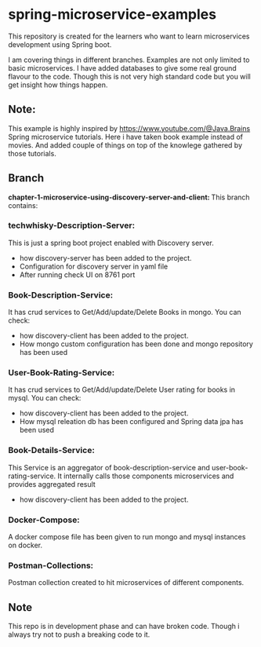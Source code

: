 # spring-microservice-examples

This repository is created for the learners who want to learn microservices development using Spring boot.

I am covering things in different branches. 
Examples are not only limited to basic microservices. I have added databases to give some real ground flavour to the code. Though this is not very high standard code but you will get insight how things happen.

## Note: 
This example is highly inspired by https://www.youtube.com/@Java.Brains Spring microservice tutorials. Here i have taken book example instead of movies. And added couple of things on top of the knowlege gathered by those tutorials. 

## Branch

<b> chapter-1-microservice-using-discovery-server-and-client:
</b>
This branch contains:<br>
<h3>techwhisky-Description-Server:</h3> 
This is just a spring boot project enabled with Discovery server. <br>
<ul>
    <li>how discovery-server has been added to the project.</li> 
    <li>Configuration for discovery server in yaml file</li>
    <li> After running check UI on 8761 port</li>
</ul>

<h3>Book-Description-Service:</h3> 
It has crud services to Get/Add/update/Delete Books in mongo. You can check: <br>
<ul>
    <li>how discovery-client has been added to the project.</li> 
    <li>How mongo custom configuration has been done and mongo repository has been used</li>
</ul>

<h3>User-Book-Rating-Service:</h3> 
It has crud services to Get/Add/update/Delete User rating for books in mysql. You can check: <br>
<ul>
    <li>how discovery-client has been added to the project.</li> 
    <li>How mysql releation db has been configured and Spring data jpa has been used</li>
</ul>

<h3>Book-Details-Service:</h3> 
This Service is an aggregator of book-description-service and user-book-rating-service. It internally calls those components microservices and provides aggregated result <br>
<ul>
    <li>how discovery-client has been added to the project.</li> 
</ul>

<h3>Docker-Compose:</h3> 
A docker compose file has been given to run mongo and mysql instances on docker.

<h3>Postman-Collections:</h3>
Postman collection created to hit microservices of different components.

## Note
This repo is in development phase and can have broken code. Though i always try not to push a breaking code to it.